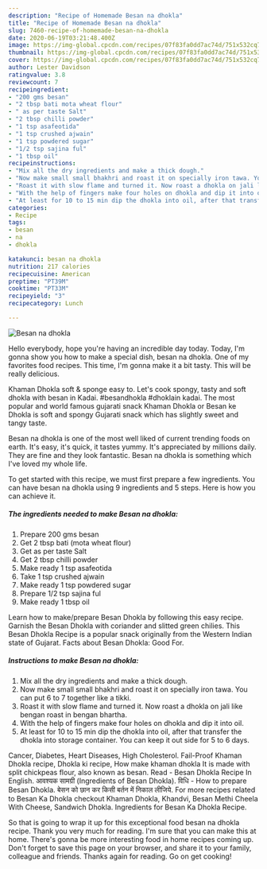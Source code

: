 ```yaml
---
description: "Recipe of Homemade Besan na dhokla"
title: "Recipe of Homemade Besan na dhokla"
slug: 7460-recipe-of-homemade-besan-na-dhokla
date: 2020-06-19T03:21:48.400Z
image: https://img-global.cpcdn.com/recipes/07f83fa0dd7ac74d/751x532cq70/besan-na-dhokla-recipe-main-photo.jpg
thumbnail: https://img-global.cpcdn.com/recipes/07f83fa0dd7ac74d/751x532cq70/besan-na-dhokla-recipe-main-photo.jpg
cover: https://img-global.cpcdn.com/recipes/07f83fa0dd7ac74d/751x532cq70/besan-na-dhokla-recipe-main-photo.jpg
author: Lester Davidson
ratingvalue: 3.8
reviewcount: 7
recipeingredient:
- "200 gms besan"
- "2 tbsp bati mota wheat flour"
- " as per taste Salt"
- "2 tbsp chilli powder"
- "1 tsp asafeotida"
- "1 tsp crushed ajwain"
- "1 tsp powdered sugar"
- "1/2 tsp sajina ful"
- "1 tbsp oil"
recipeinstructions:
- "Mix all the dry ingredients and make a thick dough."
- "Now make small small bhakhri and roast it on specially iron tawa. You can put 6 to 7 together like a tikki."
- "Roast it with slow flame and turned it. Now roast a dhokla on jali like bengan roast in bengan bhartha."
- "With the help of fingers make four holes on dhokla and dip it into oil."
- "At least for 10 to 15 min dip the dhokla into oil, after that transfer the dhokla into storage container. You can keep it out side for 5 to 6 days."
categories:
- Recipe
tags:
- besan
- na
- dhokla

katakunci: besan na dhokla 
nutrition: 217 calories
recipecuisine: American
preptime: "PT39M"
cooktime: "PT33M"
recipeyield: "3"
recipecategory: Lunch

---
```



![Besan na dhokla](https://img-global.cpcdn.com/recipes/07f83fa0dd7ac74d/751x532cq70/besan-na-dhokla-recipe-main-photo.jpg)

Hello everybody, hope you're having an incredible day today. Today, I'm gonna show you how to make a special dish, besan na dhokla. One of my favorites food recipes. This time, I'm gonna make it a bit tasty. This will be really delicious.

Khaman Dhokla soft &amp; sponge easy to. Let&#39;s cook spongy, tasty and soft dhokla with besan in Kadai. #besandhokla #dhoklain kadai. The most popular and world famous gujarati snack Khaman Dhokla or Besan ke Dhokla is soft and spongy Gujarati snack which has slightly sweet and tangy taste.

Besan na dhokla is one of the most well liked of current trending foods on earth. It's easy, it's quick, it tastes yummy. It's appreciated by millions daily. They are fine and they look fantastic. Besan na dhokla is something which I've loved my whole life.


To get started with this recipe, we must first prepare a few ingredients. You can have besan na dhokla using 9 ingredients and 5 steps. Here is how you can achieve it.

<!--inarticleads1-->

##### The ingredients needed to make Besan na dhokla:

1. Prepare 200 gms besan
1. Get 2 tbsp bati (mota wheat flour)
1. Get  as per taste Salt
1. Get 2 tbsp chilli powder
1. Make ready 1 tsp asafeotida
1. Take 1 tsp crushed ajwain
1. Make ready 1 tsp powdered sugar
1. Prepare 1/2 tsp sajina ful
1. Make ready 1 tbsp oil


Learn how to make/prepare Besan Dhokla by following this easy recipe. Garnish the Besan Dhokla with coriander and slitted green chilies. This Besan Dhokla Recipe is a popular snack originally from the Western Indian state of Gujarat. Facts about Besan Dhokla: Good For. 

<!--inarticleads2-->

##### Instructions to make Besan na dhokla:

1. Mix all the dry ingredients and make a thick dough.
1. Now make small small bhakhri and roast it on specially iron tawa. You can put 6 to 7 together like a tikki.
1. Roast it with slow flame and turned it. Now roast a dhokla on jali like bengan roast in bengan bhartha.
1. With the help of fingers make four holes on dhokla and dip it into oil.
1. At least for 10 to 15 min dip the dhokla into oil, after that transfer the dhokla into storage container. You can keep it out side for 5 to 6 days.


Cancer, Diabetes, Heart Diseases, High Cholesterol. Fail-Proof Khaman Dhokla recipe, Dhokla ki recipe, How make khaman dhokla It is made with split chickpeas flour, also known as besan. Read - Besan Dhokla Recipe In English. आवश्यक सामग्री (Ingredients of Besan Dhokla). विधि - How to prepare Besan Dhokla. बेसन को छान कर किसी बर्तन में निकाल लीजिये. For more recipes related to Besan Ka Dhokla checkout Khaman Dhokla, Khandvi, Besan Methi Cheela With Cheese, Sandwich Dhokla. Ingredients for Besan Ka Dhokla Recipe. 

So that is going to wrap it up for this exceptional food besan na dhokla recipe. Thank you very much for reading. I'm sure that you can make this at home. There's gonna be more interesting food in home recipes coming up. Don't forget to save this page on your browser, and share it to your family, colleague and friends. Thanks again for reading. Go on get cooking!
